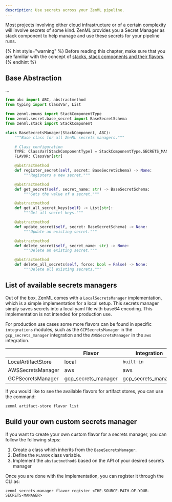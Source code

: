 ```yaml
---
description: Use secrets across your ZenML pipeline.
---
```


Most projects involving either cloud infrastructure or of a certain complexity
will involve secrets of some kind. ZenML provides you a Secret Manager as 
stack component to help manage and use these secrets for your pipeline runs.

{% hint style="warning" %}
Before reading this chapter, make sure that you are familiar with the 
concept of [stacks, stack components and their flavors](./introduction.md).  
{% endhint %}

## Base Abstraction

...

```python
from abc import ABC, abstractmethod
from typing import ClassVar, List

from zenml.enums import StackComponentType
from zenml.secret.base_secret import BaseSecretSchema
from zenml.stack import StackComponent

class BaseSecretsManager(StackComponent, ABC):
    """Base class for all ZenML secrets managers."""

    # Class configuration
    TYPE: ClassVar[StackComponentType] = StackComponentType.SECRETS_MANAGER
    FLAVOR: ClassVar[str]

    @abstractmethod
    def register_secret(self, secret: BaseSecretSchema) -> None:
        """Registers a new secret."""

    @abstractmethod
    def get_secret(self, secret_name: str) -> BaseSecretSchema:
        """Gets the value of a secret."""

    @abstractmethod
    def get_all_secret_keys(self) -> List[str]:
        """Get all secret keys."""

    @abstractmethod
    def update_secret(self, secret: BaseSecretSchema) -> None:
        """Update an existing secret."""

    @abstractmethod
    def delete_secret(self, secret_name: str) -> None:
        """Delete an existing secret."""

    @abstractmethod
    def delete_all_secrets(self, force: bool = False) -> None:
        """Delete all existing secrets."""
```

## List of available secrets managers

Out of the box, ZenML comes with a `LocalSecretsManager` implementation, which 
is a simple implementation for a local setup. This secrets manager simply saves 
secrets into a local yaml file with base64 encoding. This implementation is
not intended for production use.

For production use cases some more flavors can be found in specific 
`integrations` modules, such as the `GCPSecretsManager` in the 
`gcp_secrets_manager` integration and the `AWSSecretsManager` in the 
`aws` integration.

|                    | Flavor               | Integration         |
|--------------------|----------------------|---------------------|
| LocalArtifactStore | local                | `built-in`          |
| AWSSecretsManager  | aws                  | aws                 |
| GCPSecretsManager  | gcp_secrets_manager  | gcp_secrets_manager |

If you would like to see the available flavors for artifact stores, you can 
use the command:

```shell
zenml artifact-store flavor list
```

## Build your own custom secrets manager

If you want to create your own custom flavor for a secrets manager, you can 
follow the following steps:

1. Create a class which inherits from the `BaseSecretsManager`.
2. Define the `FLAVOR` class variable.
3. Implement the `abstactmethod`s based on the API of your desired secrets 
manager

Once you are done with the implementation, you can register it through the CLI 
as:

```shell
zenml secrets-manager flavor register <THE-SOURCE-PATH-OF-YOUR-SECRETS-MANAGER>
```


